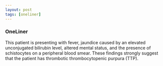 ```yaml
---
layout: post
tags: [oneliner]
---
```



### OneLiner

This patient is presenting with fever, jaundice caused by an elevated unconjugated bilirubin level, altered mental status, and the presence of schistocytes on a peripheral blood smear. These findings strongly suggest that the patient has thrombotic thrombocytopenic purpura (TTP).
